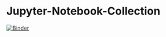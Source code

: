 # Jupyter-Notebook-Collection
[![Binder](https://mybinder.org/badge_logo.svg)](https://mybinder.org/v2/gh/CoeJoder/Jupyter-Notebook-Collection/master?urlpath=lab/)
